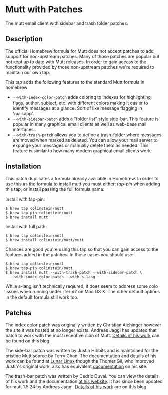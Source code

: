 # Mutt with Patches
The mutt email client with sidebar and trash folder patches.

## Description
The official Homebrew formula for Mutt does not accept patches to add support
for non-upstream patches. Many of those patches are popular but not kept up to
date with Mutt releases. In order to gain access to the functionality provided
by those non-upstream patches we're required to maintain our own tap.

This tap adds the following features to the standard Mutt formula in homebrew

  * `--with-index-color-patch` adds coloring to indexes for highlighting flags,
    author, subject, etc. with different colors making it easier to identify
    messages at a glance. Sort of like message flagging in 'mail.app'.
  * `--with-sidebar-patch` adds a "folder list" style side-bar. This feature is
    popular in many graphical email clients as well as web-base mail interfaces.
  * `--with-trash-patch` allows you to define a trash-folder where messages are
    moved when marked as deleted. You can allow your mail server to expunge your
    messages or manually delete them as needed. This feature is similar to how
    many modern graphical email clients work.

## Installation
This patch duplicates a formula already available in Homebrew. In order to use
this as the formula to install mutt you must either: *tap-pin* when adding this
tap; or install passing the full formula name:

Install with tap-pin:

    $ brew tap colinstein/mutt
    $ brew tap-pin colinstein/mutt
    $ brew install mutt

Install with full path:

    $ brew tap colinstein/mutt
    $ brew install colinstein/mutt/mutt

Chances are good you're using this tap so that you can gain access to the
features added in the patches. In those cases you should use:

    $ brew tap colinstein/mutt
    $ brew tap-pin colinstein/mutt
    $ brew install mutt --with-trash-patch --with-sidebar-patch \
      --with-index-color-patch --with-s-lang

While s-lang isn't technically reqiured, it does seem to address some colo
issues when running under iTerm2 on Mac OS X. The other default options in the
default formula still work too.

## Patches
The index color patch was originally written by Christian Aichinger however the
site it was hosted at no longer exists. Andreas Jaggi has updated that patch to
work with the most recent version of Mutt. [Details of his work](https://blog.x-way.org/Linux/2015/11/03/Mutt-Homebrew-Formula-extended-with-indexcolor-patch.html)
can be found on this blog.

The side-bar patch was written by Justin Hibbits and is maintained for the
pristine Mutt source by Terry Chan. The documentation and details of his work
can be found at [Lunar Linux](http://www.lunar-linux.org/mutt-sidebar/) though
the Thomer Gil, who improved Justin's original work, also has equivalent
[documentation](http://thomer.com/mutt/index-old.html) on his site.

The trash-bar patch was written by Cedric Duval. You can view the details of his
work and the documentation [at his website](http://cedricduval.free.fr/mutt/patches/#trash).
it has since been updated for mutt 1.5.24 by Andreas Jaggi. [Details of his work](https://blog.x-way.org/Linux/2015/09/23/Homebrew-Tap-for-Mutt-1-5-24-with-trash_folder-patch.html)
are on this blog.


